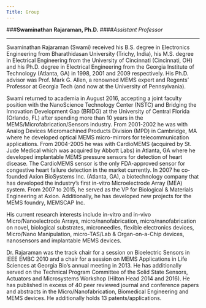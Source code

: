 ```yaml
---
Title: Group
---
```


###**Swaminathan Rajaraman, Ph.D.** 
####*Assistant Professor* 

___

Swaminathan Rajaraman (Swami) received his B.S. degree in Electronics Engineering from Bharathidasan University (Trichy, India), his M.S. degree in Electrical Engineering from the University of Cincinnati (Cincinnati, OH) and his Ph.D. degree in Electrical Engineering from the Georgia Institute of Technology (Atlanta, GA) in 1998, 2001 and 2009 respectively. His Ph.D. advisor was Prof. Mark G. Allen, a renowned MEMS expert and Regents’ Professor at Georgia Tech (and now at the University of Pennsylvania). 

Swami returned to academia in August 2016, accepting a joint faculty position with the NanoScience Technology Center (NSTC) and Bridging the Innovation Development Gap (BRIDG) at the University of Central Florida (Orlando, FL) after spending more than 10 years in the MEMS/Microfabrication/Sensors industry. From 2001-2002 he was with Analog Devices Micromachined Products Division (MPD) in Cambridge, MA where he developed optical MEMS micro-mirrors for telecommunication applications. From 2004-2005 he was with CardioMEMS (acquired by St. Jude Medical which was acquired by Abbott Labs) in Atlanta, GA where he developed implantable MEMS pressure sensors for detection of heart disease. The CardioMEMS sensor is the only FDA-approved sensor for congestive heart failure detection in the market currently. In 2007 he co-founded Axion BioSystems Inc. (Atlanta, GA), a biotechnology company that has developed the industry’s first in-vitro Microelectrode Array (MEA) system. From 2007 to 2015, he served as the VP for Biological & Materials Engineering at Axion. Additionally, he has developed new projects for the MEMS foundry, MEMSCAP Inc.

His current research interests include in-vitro and in-vivo Micro/Nanoelectrode Arrays, micro/nanofabrication, micro/nanofabrication on novel, biological substrates, microneedles, flexible electronics devices, Micro/Nano Manipulation, micro-TAS/Lab & Organ-on-a-Chip devices, nanosensors and implantable MEMS devices.
 
Dr. Rajaraman was the track chair for a session on Bioelectric Sensors in IEEE EMBC 2010 and a chair for a session on MEMS Applications in Life Sciences at Georgia Bio’s annual meeting in 2013. He has additionally served on the Technical Program Committee of the Solid State Sensors, Actuators and Microsystems Workshop (Hilton Head 2014 and 2016). He has published in excess of 40 peer reviewed journal and conference papers and abstracts in the Micro/Nanofabrication, Biomedical Engineering and MEMS devices. He additionally holds 13 patents/applications.